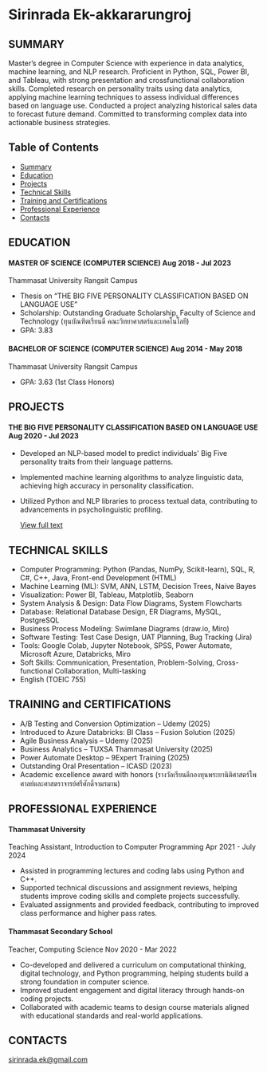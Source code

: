 # **Sirinrada Ek-akkararungroj**

## SUMMARY

Master’s degree in Computer Science with experience in data analytics, machine learning, and NLP research. Proficient in Python, SQL, Power BI, and Tableau, with strong presentation and crossfunctional collaboration skills. Completed research on personality traits using data analytics, applying machine learning techniques to assess individual differences based on language use. Conducted a project analyzing historical sales data to forecast future demand. Committed to transforming complex
data into actionable business strategies.

## Table of Contents

- [Summary](https://github.com/Sirinrada/Portfolio/blob/main/README.md#SUMMARY)
- [Education](https://github.com/Sirinrada/Portfolio/blob/main/README.md#EDUCATION)
- [Projects](https://github.com/Sirinrada/Portfolio/blob/main/README.md#PROJECTS)
- [Technical Skills](https://github.com/Sirinrada/Portfolio/blob/main/README.md#TECHNICAL-SKILLS)
- [Training and Certifications](https://github.com/Sirinrada/Portfolio/blob/main/README.md#TRAINING-and-CERTIFICATIONS)
- [Professional Experience](https://github.com/Sirinrada/Portfolio/blob/main/README.md#PROFESSIONAL-EXPERIENCE)
- [Contacts](https://github.com/Sirinrada/Portfolio/blob/main/README.md#CONTACTS)

## EDUCATION

#### MASTER OF SCIENCE (COMPUTER SCIENCE) Aug 2018 - Jul 2023

Thammasat University Rangsit Campus

- Thesis on “THE BIG FIVE PERSONALITY CLASSIFICATION BASED ON LANGUAGE USE”
- Scholarship: Outstanding Graduate Scholarship,
  Faculty of Science and Technology (ทุนบัณฑิตเรียนดี คณะวิทยาศาสตร์และเทคโนโลยี)
- GPA: 3.83

#### BACHELOR OF SCIENCE (COMPUTER SCIENCE) Aug 2014 - May 2018

Thammasat University Rangsit Campus

- GPA: 3.63 (1st Class Honors)

## PROJECTS

#### THE BIG FIVE PERSONALITY CLASSIFICATION BASED ON LANGUAGE USE Aug 2020 - Jul 2023

- Developed an NLP-based model to predict individuals' Big Five personality traits from their language patterns.
- Implemented machine learning algorithms to analyze linguistic data, achieving high accuracy in
  personality classification.
- Utilized Python and NLP libraries to process textual data, contributing to advancements in
  psycholinguistic profiling.

  [View full text](https://digital.library.tu.ac.th/tu_dc/frontend/Info/item/dc:305737)
  
## TECHNICAL SKILLS

- Computer Programming: Python (Pandas, NumPy, Scikit-learn),  SQL, R, C#, C++, Java, Front-end Development (HTML)
- Machine Learning (ML): SVM, ANN, LSTM, Decision Trees, Naive Bayes
- Visualization: Power BI, Tableau, Matplotlib, Seaborn
- System Analysis & Design: Data Flow Diagrams, System Flowcharts
- Database: Relational Database Design, ER Diagrams, MySQL, PostgreSQL
- Business Process Modeling: Swimlane Diagrams (draw.io, Miro)
- Software Testing: Test Case Design, UAT Planning, Bug Tracking (Jira)
- Tools: Google Colab, Jupyter Notebook, SPSS, Power Automate, Microsoft Azure, Databricks, Miro
- Soft Skills: Communication, Presentation, Problem-Solving, Cross-functional Collaboration, Multi-tasking
- English (TOEIC 755) 
  
  
## TRAINING and CERTIFICATIONS

- A/B Testing and Conversion Optimization – Udemy (2025)  
- Introduced to Azure Databricks: BI Class – Fusion Solution (2025)
- Agile Business Analysis – Udemy (2025)
- Business Analytics – TUXSA Thammasat University (2025)
- Power Automate Desktop – 9Expert Training (2025)
- Outstanding Oral Presentation – ICASD (2023)
- Academic excellence award with honors (รางวัลเรียนดีกองทุนพระยานิติศาสตร์ไพศาลย์และศาสตราจารย์ศรีศักดิ์จามรมาน)

## PROFESSIONAL EXPERIENCE

#### Thammasat University
Teaching Assistant, Introduction to Computer Programming Apr 2021 - July 2024

- Assisted in programming lectures and coding labs using Python and C++.
- Supported technical discussions and assignment reviews, helping students improve coding skills and complete projects successfully. 
- Evaluated assignments and provided feedback, contributing to improved class performance and higher pass rates.


#### Thammasat Secondary School
Teacher, Computing Science Nov 2020 - Mar 2022

- Co-developed and delivered a curriculum on computational thinking, digital technology, and Python programming, helping students build a strong foundation in computer science.
- Improved student engagement and digital literacy through hands-on coding projects.
- Collaborated with academic teams to design course materials aligned with educational standards and real-world applications.
  
## CONTACTS
[sirinrada.ek@gmail.com](mailto:sirinrada.ek@gmail.com)
